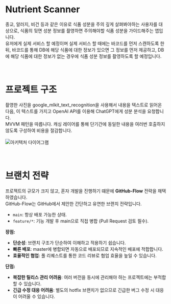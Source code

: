 # Nutrient Scanner
종교, 알러지, 비건 등과 같은 이유로 식품 성분을 주의 깊게 살펴봐야하는 사용자를 대상으로, 식품의 뒷면 성분 정보를 촬영하면 주의해야할 식품 성분을 가이드해주는 앱입니다.<br/> 유저에게 실제 서비스 할 예정이며 실제 서비스 할 때에는 바코드를 먼저 스캔하도록 한 뒤, 바코드를 통해 DB에 해당 식품에 대한 정보가 있으면 그 정보를 먼저 제공하고, DB에 해당 식품에 대한 정보가 없는 경우에 식품 성분 정보를 촬영하도록 할 예정입니다.
<br/><br/><br/>

# 프로젝트 구조
촬영한 사진을 google_mlkit_text_recognition을 사용해서 내용을 텍스트로 읽어온 다음, 이 텍스트를 가지고 OpenAI API를 이용해 ChatGPT에게 성분 분석을 요청합니다.
<br/>MVVM 패턴을 따릅니다. 캐싱 레이어를 통해 단기간에 동일한 내용을 여러번 호출하지 않도록 구성하여 비용을 절감합니다.
<br/><br/>
![아키텍처 다이어그램](https://github.com/user-attachments/assets/5529884f-ffe9-4b5c-bf92-58e9257e6e71)
<br/><br/><br/>

# 브랜치 전략
프로젝트의 규모가 크지 않고, 혼자 개발을 진행하기 떄문에 **GitHub-Flow** 전략을 채택하였습니다.<br/>
GitHub-Flow는 GitHub에서 제안한 간단하고 유연한 브랜치 전략입니다.

- `main`: 항상 배포 가능한 상태.
- `feature/*`: 기능 개발 후 main으로 직접 병합 (Pull Request 검토 필수).

**장점:**
- **단순성**: 브랜치 구조가 단순하여 이해하고 적용하기 쉽습니다.
- **빠른 배포**: master에 병합되면 자동으로 배포되므로 지속적인 배포에 적합합니다.
- **효율적인 협업**: 풀 리퀘스트를 통한 코드 리뷰로 협업 효율을 높일 수 있습니다.

**단점:**
- **복잡한 릴리스 관리 어려움**: 여러 버전을 동시에 관리해야 하는 프로젝트에는 부적합할 수 있습니다.
- **긴급 수정 대응 어려움**: 별도의 hotfix 브랜치가 없으므로 긴급한 버그 수정 시 대응이 어려울 수 있습니다.
<br/><br/><br/>
